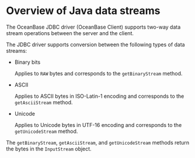 Overview of Java data streams 
==================================================

The OceanBase JDBC driver (OceanBase Client) supports two-way data stream operations between the server and the client. 

The JDBC driver supports conversion between the following types of data streams:

* Binary bits

  Applies to `RAW` bytes and corresponds to the `getBinaryStream` method.
  




<!-- -->

* ASCII

  Applies to ASCII bytes in ISO-Latin-1 encoding and corresponds to the `getAsciiStream` method.
  




<!-- -->

* Unicode

  Applies to Unicode bytes in UTF-16 encoding and corresponds to the `getUnicodeStream` method.
  




The `getBinaryStream`, `getAsciiStream`, and `getUnicodeStream` methods return the bytes in the `InputStream` object.
